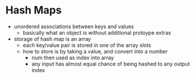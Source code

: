 # Hash Maps
- unordered associations between keys and values
    - basically what an object is without additional protoype extras
- storage of hash map is an array
    - each key/value pair is stored in one of the array slots
    - how to store is by taking a value, and convert into a number
        - num then used as index into array
        - any input has almost equal chance of being hashed to any output index
